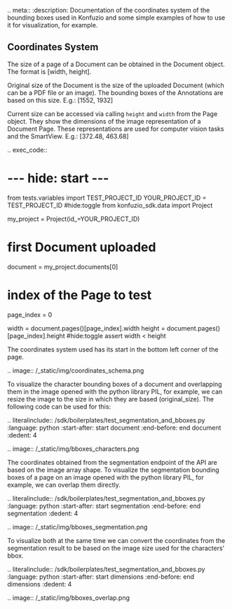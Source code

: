 .. meta::
   :description: Documentation of the coordinates system of the bounding boxes used in Konfuzio and some simple 
examples of how to use it for visualization, for example.

## Coordinates System

The size of a page of a Document can be obtained in the Document object.
The format is [width, height].

Original size of the Document is the size of the uploaded Document (which can be a PDF file or an image). The bounding 
boxes of the Annotations are based on this size.
   E.g.: [1552, 1932]
   

Current size can be accessed via calling `height` and `width` from the Page object. They show the dimensions of the 
image representation of a Document Page. These representations are used for computer vision tasks and the SmartView.
   E.g.: [372.48, 463.68]

.. exec_code::

   # --- hide: start ---
   from tests.variables import TEST_PROJECT_ID
   YOUR_PROJECT_ID = TEST_PROJECT_ID
   #hide:toggle
   from konfuzio_sdk.data import Project

   my_project = Project(id_=YOUR_PROJECT_ID)
   # first Document uploaded
   document = my_project.documents[0]
   # index of the Page to test
   page_index = 0

   width = document.pages()[page_index].width
   height = document.pages()[page_index].height
   #hide:toggle
   assert width < height
   

The coordinates system used has its start in the bottom left corner of the page.

.. image:: /_static/img/coordinates_schema.png


To visualize the character bounding boxes of a document and overlapping them in the image opened with the python
library PIL, for example, we can resize the image to the size in which they are based (original_size).
The following code can be used for this:

.. literalinclude:: /sdk/boilerplates/test_segmentation_and_bboxes.py
   :language: python
   :start-after: start document
   :end-before: end document
   :dedent: 4

.. image:: /_static/img/bboxes_characters.png

The coordinates obtained from the segmentation endpoint of the API are based on the image array shape.
To visualize the segmentation bounding boxes of a page on an image opened with the python library PIL, for example,
we can overlap them directly.

.. literalinclude:: /sdk/boilerplates/test_segmentation_and_bboxes.py
   :language: python
   :start-after: start segmentation
   :end-before: end segmentation
   :dedent: 4

.. image:: /_static/img/bboxes_segmentation.png

To visualize both at the same time we can convert the coordinates from the segmentation result to be based on the image
size used for the characters' bbox.

.. literalinclude:: /sdk/boilerplates/test_segmentation_and_bboxes.py
   :language: python
   :start-after: start dimensions
   :end-before: end dimensions
   :dedent: 4

.. image:: /_static/img/bboxes_overlap.png
